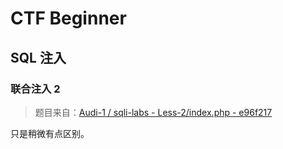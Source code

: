 # CTF Beginner

## SQL 注入

### 联合注入 2

> 题目来自：[Audi-1 / sqli-labs - Less-2/index.php - e96f217](https://github.com/Audi-1/sqli-labs/blob/e96f21776372c8613a7e565106e62bc01a59355e/Less-2/index.php)

只是稍微有点区别。
